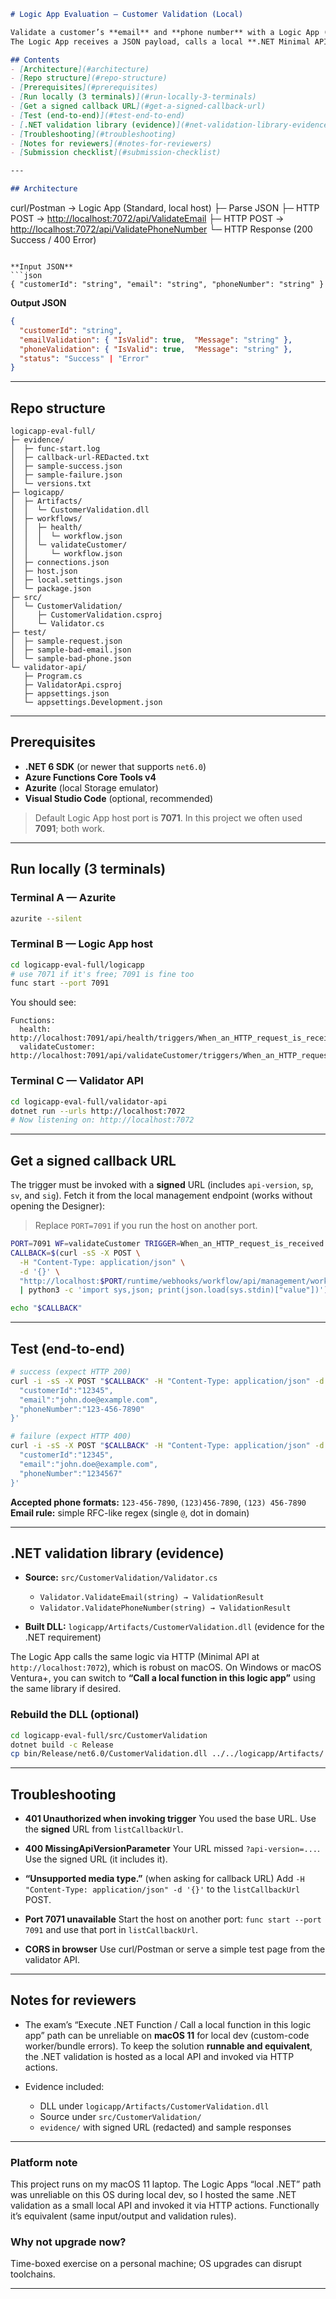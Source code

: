 ```markdown
# Logic App Evaluation — Customer Validation (Local)

Validate a customer’s **email** and **phone number** with a Logic App (Standard) running locally.  
The Logic App receives a JSON payload, calls a local **.NET Minimal API** for validation, and returns a combined result with an overall `status`.

## Contents
- [Architecture](#architecture)
- [Repo structure](#repo-structure)
- [Prerequisites](#prerequisites)
- [Run locally (3 terminals)](#run-locally-3-terminals)
- [Get a signed callback URL](#get-a-signed-callback-url)
- [Test (end-to-end)](#test-end-to-end)
- [.NET validation library (evidence)](#net-validation-library-evidence)
- [Troubleshooting](#troubleshooting)
- [Notes for reviewers](#notes-for-reviewers)
- [Submission checklist](#submission-checklist)

---

## Architecture

```

curl/Postman → Logic App (Standard, local host)
├─ Parse JSON
├─ HTTP POST → [http://localhost:7072/api/ValidateEmail](http://localhost:7072/api/ValidateEmail)
├─ HTTP POST → [http://localhost:7072/api/ValidatePhoneNumber](http://localhost:7072/api/ValidatePhoneNumber)
└─ HTTP Response (200 Success / 400 Error)

````

**Input JSON**
```json
{ "customerId": "string", "email": "string", "phoneNumber": "string" }
````

**Output JSON**

```json
{
  "customerId": "string",
  "emailValidation": { "IsValid": true,  "Message": "string" },
  "phoneValidation": { "IsValid": true,  "Message": "string" },
  "status": "Success" | "Error"
}
```

---

## Repo structure

```
logicapp-eval-full/
├─ evidence/
│  ├─ func-start.log
│  ├─ callback-url-REDacted.txt
│  ├─ sample-success.json
│  ├─ sample-failure.json
│  └─ versions.txt
├─ logicapp/
│  ├─ Artifacts/
│  │  └─ CustomerValidation.dll
│  ├─ workflows/
│  │  ├─ health/
│  │  │  └─ workflow.json
│  │  └─ validateCustomer/
│  │     └─ workflow.json
│  ├─ connections.json
│  ├─ host.json
│  ├─ local.settings.json
│  └─ package.json
├─ src/
│  └─ CustomerValidation/
│     ├─ CustomerValidation.csproj
│     └─ Validator.cs
├─ test/
│  ├─ sample-request.json
│  ├─ sample-bad-email.json
│  └─ sample-bad-phone.json
└─ validator-api/
   ├─ Program.cs
   ├─ ValidatorApi.csproj
   ├─ appsettings.json
   └─ appsettings.Development.json

```

---

## Prerequisites

* **.NET 6 SDK** (or newer that supports `net6.0`)
* **Azure Functions Core Tools v4**
* **Azurite** (local Storage emulator)
* **Visual Studio Code** (optional, recommended)

> Default Logic App host port is **7071**. In this project we often used **7091**; both work.

---

## Run locally (3 terminals)

### Terminal A — Azurite

```bash
azurite --silent
```

### Terminal B — Logic App host

```bash
cd logicapp-eval-full/logicapp
# use 7071 if it's free; 7091 is fine too
func start --port 7091
```

You should see:

```
Functions:
  health:           http://localhost:7091/api/health/triggers/When_an_HTTP_request_is_received/invoke
  validateCustomer: http://localhost:7091/api/validateCustomer/triggers/When_an_HTTP_request_is_received/invoke
```

### Terminal C — Validator API

```bash
cd logicapp-eval-full/validator-api
dotnet run --urls http://localhost:7072
# Now listening on: http://localhost:7072
```

---

## Get a signed callback URL

The trigger must be invoked with a **signed** URL (includes `api-version`, `sp`, `sv`, and `sig`).
Fetch it from the local management endpoint (works without opening the Designer):

> Replace `PORT=7091` if you run the host on another port.

```bash
PORT=7091 WF=validateCustomer TRIGGER=When_an_HTTP_request_is_received
CALLBACK=$(curl -sS -X POST \
  -H "Content-Type: application/json" \
  -d '{}' \
  "http://localhost:$PORT/runtime/webhooks/workflow/api/management/workflows/$WF/triggers/$TRIGGER/listCallbackUrl?api-version=2016-06-01" \
  | python3 -c 'import sys,json; print(json.load(sys.stdin)["value"])')

echo "$CALLBACK"
```

---

## Test (end-to-end)

```bash
# success (expect HTTP 200)
curl -i -sS -X POST "$CALLBACK" -H "Content-Type: application/json" -d '{
  "customerId":"12345",
  "email":"john.doe@example.com",
  "phoneNumber":"123-456-7890"
}'

# failure (expect HTTP 400)
curl -i -sS -X POST "$CALLBACK" -H "Content-Type: application/json" -d '{
  "customerId":"12345",
  "email":"john.doe@example.com",
  "phoneNumber":"1234567"
}'
```

**Accepted phone formats:** `123-456-7890`, `(123)456-7890`, `(123) 456-7890`
**Email rule:** simple RFC-like regex (single `@`, dot in domain)

---

## .NET validation library (evidence)

* **Source:** `src/CustomerValidation/Validator.cs`

  * `Validator.ValidateEmail(string) → ValidationResult`
  * `Validator.ValidatePhoneNumber(string) → ValidationResult`
* **Built DLL:** `logicapp/Artifacts/CustomerValidation.dll` (evidence for the .NET requirement)

The Logic App calls the same logic via HTTP (Minimal API at `http://localhost:7072`), which is robust on macOS.
On Windows or macOS Ventura+, you can switch to **“Call a local function in this logic app”** using the same library if desired.

### Rebuild the DLL (optional)

```bash
cd logicapp-eval-full/src/CustomerValidation
dotnet build -c Release
cp bin/Release/net6.0/CustomerValidation.dll ../../logicapp/Artifacts/
```

---

## Troubleshooting

* **401 Unauthorized when invoking trigger**
  You used the base URL. Use the **signed** URL from `listCallbackUrl`.

* **400 MissingApiVersionParameter**
  Your URL missed `?api-version=...`. Use the signed URL (it includes it).

* **“Unsupported media type.”** (when asking for callback URL)
  Add `-H "Content-Type: application/json" -d '{}'` to the `listCallbackUrl` POST.

* **Port 7071 unavailable**
  Start the host on another port: `func start --port 7091` and use that port in `listCallbackUrl`.

* **CORS in browser**
  Use curl/Postman or serve a simple test page from the validator API.

---

## Notes for reviewers

* The exam’s “Execute .NET Function / Call a local function in this logic app” path can be unreliable on **macOS 11** for local dev (custom-code worker/bundle errors).
  To keep the solution **runnable and equivalent**, the .NET validation is hosted as a local API and invoked via HTTP actions.
* Evidence included:

  * DLL under `logicapp/Artifacts/CustomerValidation.dll`
  * Source under `src/CustomerValidation/`
  * `evidence/` with signed URL (redacted) and sample responses

---
### Platform note
This project runs on my macOS 11 laptop. The Logic Apps “local .NET” path was unreliable on this OS during local dev, so I hosted the same .NET validation as a small local API and invoked it via HTTP actions. Functionally it’s equivalent (same input/output and validation rules).

### Why not upgrade now?
Time-boxed exercise on a personal machine; OS upgrades can disrupt toolchains.  

---
